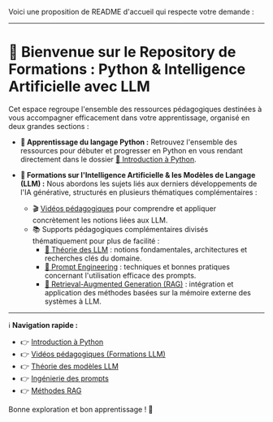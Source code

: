 Voici une proposition de README d'accueil qui respecte votre demande :  

---

# 🚀 Bienvenue sur le Repository de Formations : Python & Intelligence Artificielle avec LLM

Cet espace regroupe l'ensemble des ressources pédagogiques destinées à vous accompagner efficacement dans votre apprentissage, organisé en deux grandes sections :

- **🌱 Apprentissage du langage Python :**
  Retrouvez l'ensemble des ressources pour débuter et progresser en Python en vous rendant directement dans le dossier [📁 Introduction à Python](./introduction).

- **🤖 Formations sur l'Intelligence Artificielle & les Modèles de Langage (LLM) :**
  Nous abordons les sujets liés aux derniers développements de l'IA générative, structurés en plusieurs thématiques complémentaires :
  
  - 🎬 [Vidéos pédagogiques](./rag/) pour comprendre et appliquer concrètement les notions liées aux LLM.
  - 📚 Supports pédagogiques complémentaires divisés thématiquement pour plus de facilité :
    - [📁 Théorie des LLM](./rag/theorie) : notions fondamentales, architectures et recherches clés du domaine.
    - [📁 Prompt Engineering](./rag/prompting) : techniques et bonnes pratiques concernant l'utilisation efficace des prompts.
    - [📁 Retrieval-Augmented Generation (RAG)](./rag/rag) : intégration et application des méthodes basées sur la mémoire externe des systèmes à LLM.

---

ℹ️ **Navigation rapide :**  
- 👉 [Introduction à Python](./introduction)  
- 👉 [Vidéos pédagogiques (Formations LLM)](./rag/)  
- 👉 [Théorie des modèles LLM](./rag/theorie)  
- 👉 [Ingénierie des prompts](./rag/prompting)  
- 👉 [Méthodes RAG](./rag/rag)  

Bonne exploration et bon apprentissage ! 🎯